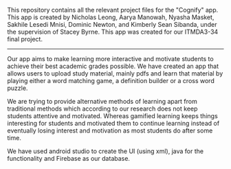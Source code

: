 This repository contains all the relevant project files for the "Cognify" app. 
This app is created by Nicholas Leong, Aarya Manowah, Nyasha Masket, Sakhile Lesedi Mnisi, Dominic Newton, and Kimberly Sean Sibanda, under the supervision of Stacey Byrne.
This app was created for our ITMDA3-34 final project.

----------------------------------------------------------------------------------------------------------------------------------------------------------------------------

Our app aims to make learning more interactive and motivate students to achieve their best academic grades possible. 
We have created an app that allows users to upload study material, mainly pdfs and learn that material by playing either a word matching game,
a definition builder or a cross word puzzle.
 
We are trying to provide alternative methods of learning apart from traditional methods which according to our research 
does not keep students attentive and motivated. Whereas gamified learning keeps things interesting for students and motivated them to continue learning 
instead of eventually losing interest and motivation as most students do after some time.
 
We have used android studio to create the UI (using xml), java for the functionality and Firebase as our database.
